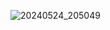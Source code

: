 ![20240524_205049](https://github.com/ariyan5140/NEW-RENDOME/assets/129988180/1944ad9a-5dce-454b-a15b-cdddf105ad7e)
